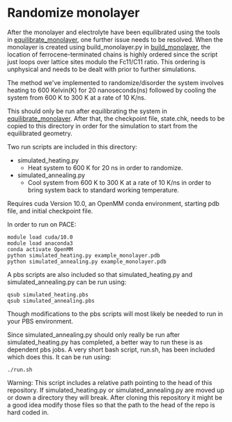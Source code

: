 # Randomize monolayer
After the monolayer and electrolyte have been equilibrated using the tools in [equilibrate_monolayer](https://github.com/jhymel/Fixed_Voltage_Redox_OpenMM/tree/main/examples/construct_monolayer_system/equilibrate_monolayer), one further issue needs to be resolved. When the monolayer is created using build_monolayer.py in [build_monolayer](https://github.com/jhymel/Fixed_Voltage_Redox_OpenMM/tree/main/examples/construct_monolayer_system/build_monolayer), the location of ferrocene-terminated chains is highly ordered since the script just loops over lattice sites modulo the Fc11/C11 ratio. This ordering is unphysical and needs to be dealt with prior to further simulations.

The method we've implemented to randomize/disorder the system involves heating to 600 Kelvin(K) for 20 nanoseconds(ns) followed by cooling the system from 600 K to 300 K at a rate of 10 K/ns.

This should only be run after equilibrating the system in [equilibrate_monolayer](https://github.com/jhymel/Fixed_Voltage_Redox_OpenMM/tree/main/examples/construct_monolayer_system/equilibrate_monolayer). After that, the checkpoint file, state.chk, needs to be copied to this directory in order for the simulation to start from the equilibrated geometry.

Two run scripts are included in this directory:
 - simulated_heating.py
   - Heat system to 600 K for 20 ns in order to randomize.
 - simulated_annealing.py
   - Cool system from 600 K to 300 K at a rate of 10 K/ns in order to bring system back to standard working temperature.

Requires cuda Version 10.0, an OpenMM conda environment, starting pdb file, and initial checkpoint file.

In order to run on PACE:
```
module load cuda/10.0
module load anaconda3
conda activate OpenMM
python simulated_heating.py example_monolayer.pdb
python simulated_annealing.py example_monolayer.pdb
```

A pbs scripts are also included so that simulated_heating.py and simulated_annealing.py can be run using:
```
qsub simulated_heating.pbs
qsub simulated_annealing.pbs
```
Though modifications to the pbs scripts will most likely be needed to run in your PBS environment.

Since simulated_annealing.py should only really be run after simulated_heating.py has completed, a better way to run these is as dependent pbs jobs. A very short bash script, run.sh, has been included which does this. It can be run using:
```
./run.sh
```

Warning: This script includes a relative path pointing to the head of this repository. If simulated_heating.py or simulated_annealing.py are moved up or down a directory they will break. After cloning this repository it might be a good idea modify those files so that the path to the head of the repo is hard coded in.
